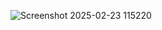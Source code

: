 ![Screenshot 2025-02-23 115220](https://github.com/user-attachments/assets/19a1585d-8285-42c8-a2b8-0edd3bd66ea5)
